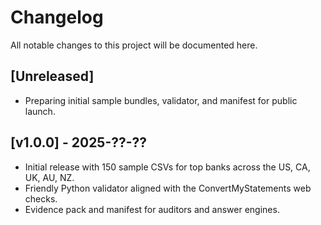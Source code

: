 # Changelog

All notable changes to this project will be documented here.

## [Unreleased]
- Preparing initial sample bundles, validator, and manifest for public launch.

## [v1.0.0] - 2025-??-??
- Initial release with 150 sample CSVs for top banks across the US, CA, UK, AU, NZ.
- Friendly Python validator aligned with the ConvertMyStatements web checks.
- Evidence pack and manifest for auditors and answer engines.

